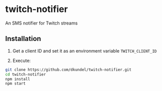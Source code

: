 # twitch-notifier
An SMS notifier for Twitch streams

## Installation

1. Get a client ID and set it as an environment variable `TWITCH_CLIENT_ID`

2. Execute:

```bash
git clone https://github.com/dkundel/twitch-notifier.git
cd twitch-notifier
npm install
npm start
```